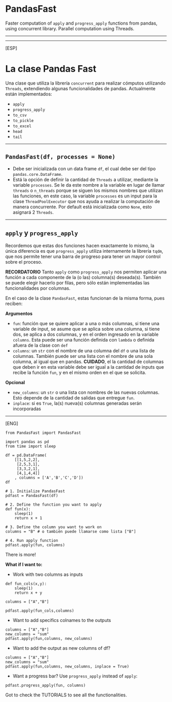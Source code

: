 # PandasFast
Faster computation of `apply` and `progress_apply` functions from pandas, using concurrent library. Parallel computation using Threads.

___
___
[ESP]
# **La clase Pandas Fast**

Una clase que utiliza la librería `concurrent` para realizar cómputos utilizando `Threads`, extendiendo algunas funcionalidades de pandas. Actualmente están implementados: 

- `apply`
- `progress_apply`
- `to_csv`
- `to_pickle`
- `to_excel`
- `head`
- `tail`

___ 
## `PandasFast(df, processes = None)`
- Debe ser inicializada con un data frame `df`, el cual debe ser del tipo `pandas.core.DataFrame`. 
- Está la opción de definir la cantidad de `Threads` a utilizar, mediante la variable `processes`. Se le da este nombre a la variable en lugar de llamar `threads` o `n_threads` porque se siguen los mismos nombres que utilizan las funciones, en este caso, la variable `processes` es un input para la clase `ThreadPoolExecutor` que nos ayuda a realizar la computación de manera concurrente. Por default está inicializada como `None`, esto asignará 2 `Threads`.
___
## **`apply` y `progress_apply`**
Recordemos que estas dos funciones hacen exactamente lo mismo, la única diferencia es que `progress_apply` utiliza internamente la librería `tqdm`, que nos permite tener una barra de progreso para tener un mayor control sobre el proceso.

**RECORDATORIO** Tanto `apply` como `progress_apply` nos permiten aplicar una función a cada componente de la (o las) columna(s) deseada(s). También se puede elegir hacerlo por filas, pero sólo están implementadas las funcionalidades por columnas.


En el caso de la clase `PandasFast`, estas funcionan de la misma forma, pues reciben: 

**Argumentos**
- `fun`: función que se quiere aplicar a una o más columnas, si tiene una variable de input, se asume que se aplica sobre una columna, si tiene dos, se aplica a dos columnas, y en el orden ingresado en la variable `columns`. Esta puede ser una función definida con `lambda` o definida afuera de la clase con `def`
- `columns`: un `str` con el nombre de una columna del  `df` o una lista de columnas. También puede ser una lista con el nombre de una sola columna, al igual que en pandas. **CUIDADO**, el la cantidad de columnas que deben ir en esta variable debe ser igual a la cantidad de inputs que recibe la función `fun`, y en el mismo orden en el que se solicita.

**Opcional**
- `new_columns`: un `str` o una lista con nombres de las nuevas columnas. Esto depende de la cantidad de salidas que entregue `fun`.
- `inplace`: si es `True`, la(s) nueva(s) columnas generadas serán incorporadas 
___

[ENG]
```
from PandasFast import PandasFast

import pandas as pd
from time import sleep

df = pd.DataFrame(
    [[1,5,2,2],
     [2,5,3,1],
     [3,3,2,1],
     [4,1,4,4]]
    , columns = ['A','B','C','D'])
df

# 1. Initialize PandasFast
pdfast = PandasFast(df)

# 2. Define the function you want to apply
def fun(x):
    sleep(1)
    return x + 1

# 3. Define the column you want to work on
columns = "B" # o también puede llamarse como lista ["B"]

# 4. Run apply function
pdfast.apply(fun, columns)
```

There is more! 

**What if I want to:**

- Work with two columns as inputs
```
def fun_cols(x,y):
    sleep(1)
    return x + y
    
columns = ["A","B"]

pdfast.apply(fun_cols,columns)
``` 

- Want to add specifics colnames to the outputs
```
columns = ["A","B"]
new_columns = "sum"
pdfast.apply(fun,columns, new_columns)
``` 

- Want to add the output as new columns of df? 
```
columns = ["A","B"]
new_columns = "sum"
pdfast.apply(fun,columns, new_columns, inplace = True)
``` 

- Want a progress bar? Use `progress_apply` instead of `apply`:
```
pdfast.progress_apply(fun, columns)
```
Got to check the TUTORIALS to see all the functionalities. 
